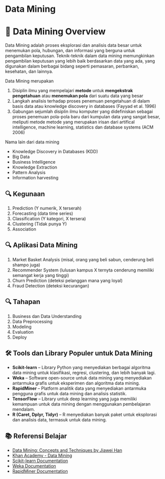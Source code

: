 # Data Mining

# 📘 Data Mining Overview

Data Mining adalah proses eksplorasi dan analisis data besar untuk menemukan pola, hubungan, dan informasi yang berguna untuk pengambilan keputusan. Teknik-teknik dalam data mining memungkinkan pengambilan keputusan yang lebih baik berdasarkan data yang ada, yang digunakan dalam berbagai bidang seperti pemasaran, perbankan, kesehatan, dan lainnya.

Data Mining merupakan
1. Disiplin ilmu yang mempelajari **metode** untuk **mengekstrak pengetahuan** atau **menemukan pola** dari suatu data yang besar
2. Langkah analisis terhadap proses penemuan pengetahuan di dalam basis data atau knowledge discovery in databases (Fayyad et al. 1996)
3. Gabungan sejumlah disiplin ilmu komputer yang didefiniskan sebagai proses penemuan pola-pola baru dari kumpulan data yang sangat besar, meliputi metode metode yang merupakan irisan dari artifical intelligence, machine learning, statistics dan database systems (ACM 2006)

Nama lain dari data mining
- Knowledge Discovery in Databases (KDD)
- Big Data
- Business Intelligence
- Knowledge Extraction
- Pattern Analysis
- Information harvesting

## 🔍 Kegunaan
1. Prediction (Y numerik, X terserah)
2. Forecasting (data time series)
3. Classification (Y kategori, X tersera)
4. Clustering (Tidak punya Y)
5. Association 

## 🔍 Aplikasi Data Mining
1. Market Basket Analysis (misal, orang yang beli sabun, cenderung beli shampo juga)
2. Recommender System (lulusan kampus X ternyta cenderung memiliki semangat kerja yang tinggi)
3. Churn Prediction (deteksi pelanggan mana yang loyal)
4. Fraud Detection (deteksi kecurangan)


## 🔍 Tahapan
1. Business dan Data Understanding
2. Data Preprocessing
3. Modeling
4. Evaluation
5. Deploy

## 🛠️ Tools dan Library Populer untuk Data Mining

- **Scikit-learn** – Library Python yang menyediakan berbagai algoritma data mining untuk klasifikasi, regresi, clustering, dan lebih banyak lagi.
- **Weka** – Software open-source untuk data mining yang menyediakan antarmuka grafis untuk eksperimen dan algoritma data mining.
- **RapidMiner** – Platform analitik data yang menyediakan antarmuka pengguna grafis untuk data mining dan analisis statistik.
- **TensorFlow** – Library untuk deep learning yang juga memiliki kemampuan untuk data mining dengan menggunakan pembelajaran mendalam.
- **R (Caret, Dplyr, Tidyr)** – R menyediakan banyak paket untuk eksplorasi dan analisis data, termasuk untuk data mining.

## 📚 Referensi Belajar

- [Data Mining: Concepts and Techniques by Jiawei Han](https://www.amazon.com/Data-Mining-Concepts-Techniques-3rd/dp/0123814790)
- [Khan Academy - Data Mining](https://www.khanacademy.org/computing/computer-science)
- [Scikit-learn Documentation](https://scikit-learn.org/stable/)
- [Weka Documentation](https://www.cs.waikato.ac.nz/ml/weka/)
- [RapidMiner Documentation](https://rapidminer.com/)
